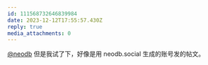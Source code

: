 ```yaml
---
id: 111568732646839984
date: 2023-12-12T17:55:57.430Z
reply: true
media_attachments: 0
---
```


[@neodb](https://neodb.social/@neodb/) 但是我试了下，好像是用 neodb.social 生成的账号发的帖文。

